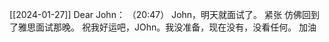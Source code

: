 [[2024-01-27]]
Dear John：
  （20:47）
    John，明天就面试了。
     紧张
     仿佛回到了雅思面试那晚。
     祝我好运吧，JOhn。我没准备，现在没有，没看任何。
     加油

